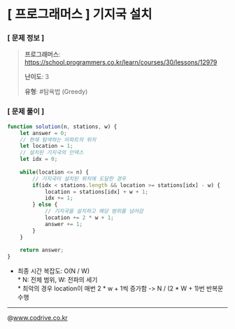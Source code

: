 # [ 프로그래머스 ] 기지국 설치

### [ 문제 정보 ]
> **프로그래머스**: https://school.programmers.co.kr/learn/courses/30/lessons/12979
> 
> **난이도**: 3
>
> **유형**: #탐욕법 (Greedy)


### [ 문제 풀이 ]
```JavaScript
function solution(n, stations, w) {
    let answer = 0;
    // 현재 탐색하는 아파트의 위치
    let location = 1;
    // 설치된 기지국의 인덱스
    let idx = 0;
    
    while(location <= n) {
        // 기지국이 설치된 위치에 도달한 경우
        if(idx < stations.length && location >= stations[idx] - w) {
            location = stations[idx] + w + 1;
            idx += 1;
        } else {
            // 기지국을 설치하고 해당 범위를 넘어감
            location += 2 * w + 1;
            answer += 1;
        }
    }
    
    return answer;
}
```
* 최종 시간 복잡도: O(N / W)<br>* N: 전체 범위, W: 전파의 세기<br>* 최악의 경우 location이 매번 2 * w + 1씩 증가함 -> N / (2 * W  + 1)번 반복문 수행


---
@www.codrive.co.kr